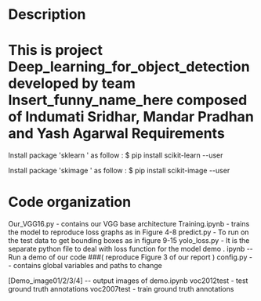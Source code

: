 Description
===========
This is project Deep_learning_for_object_detection  developed by team Insert_funny_name_here composed of Indumati Sridhar, Mandar Pradhan and Yash Agarwal
Requirements
============
Install package 'sklearn ' as follow :
$ pip install scikit-learn --user

Install package 'skimage ' as follow :
$ pip install scikit-image --user

Code organization
=================
Our_VGG16.py - contains our VGG base architecture
Training.ipynb - trains the model to reproduce loss graphs as in Figure 4-8
predict.py - To run on the test data to get bounding boxes as in figure 9-15
yolo_loss.py - It is the separate python file to deal with loss function for the model
demo . ipynb -- Run a demo of our code ###( reproduce Figure 3 of our report )
config.py -- contains global variables and paths to change

[Demo_image01/2/3/4] -- output images of demo.ipynb
voc2012test - test ground truth annotations
voc2007test - train ground truth annotations


